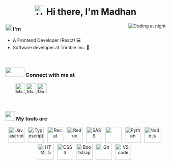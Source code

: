 <h1 align="center">
  <img src="https://media.giphy.com/media/hvRJCLFzcasrR4ia7z/giphy.gif" alt="Hello" height=30 width=30/>
  Hi there, I'm Madhan
</h1>
<img src="https://github.com/madhan9865/madhan9865/blob/main/assets/coding.gif" alt="Coding at night" align="right" />

<!-- About -->
<h3>
  <img src='https://github.com/madhan9865/madhan9865/blob/main/assets/avatar.gif' width=20 height=20 />
  I'm
</h3>
<ul>
  <li>A Frontend Developer (React)&nbsp;💻</li>
  <li>Software developer at Trimble Inc.&nbsp;🏢</li>
  <!-- <li>Currently learning React Native&nbsp;📱</li> -->
  <!-- <li>A Night owl&nbsp;🦉</li> -->
</ul>
&nbsp;

<!-- Contact -->
<h3>
  <img src='https://raw.githubusercontent.com/ShahriarShafin/ShahriarShafin/main/Assets/handshake.gif' width=60 height=30 />
  Connect with me at
</h3>
  &emsp;&emsp;
  <a href="https://stackoverflow.com/users/14869869/madhan-s" target="_blank" >
    <img src="https://www.vectorlogo.zone/logos/stackoverflow/stackoverflow-icon.svg" alt="Madhan's Stackoverflow Profile" height=30 width=30 />
  </a>
  <a href="https://www.linkedin.com/in/s-madhan/" target="_blank" >
    <img src="https://www.vectorlogo.zone/logos/linkedin/linkedin-icon.svg" alt="Madhan's LinkedIn Profile" height=30 width=30 />
  </a>
  <a href="https://github.com/madhan9865/" target="_blank" >
    <img src="https://www.vectorlogo.zone/logos/github/github-icon.svg" alt="Madhan's GitHub Profile" height=30 width=30 />
  </a>
</p>
&nbsp;

<!-- Tools -->
<h3>
  <img src = "https://media2.giphy.com/media/QssGEmpkyEOhBCb7e1/giphy.gif?cid=ecf05e47a0n3gi1bfqntqmob8g9aid1oyj2wr3ds3mg700bl&rid=giphy.gif" width=30 height=30>
  My tools are
</h3>
<p align="center">
  <img src="https://cdn.jsdelivr.net/gh/devicons/devicon/icons/javascript/javascript-original.svg" alt="Javascript" width=50 height=50 />&ensp;
  <img src="https://cdn.jsdelivr.net/gh/devicons/devicon/icons/typescript/typescript-original.svg" alt="Typescript" width=50 height=50 />&ensp;
  <img src="https://cdn.jsdelivr.net/gh/devicons/devicon/icons/react/react-original.svg" alt="Recat" width=50 height=50 />&ensp;
  <img src="https://cdn.jsdelivr.net/gh/devicons/devicon/icons/redux/redux-original.svg" alt="Redux" width=50 height=50 />&ensp;
  <img src="https://cdn.jsdelivr.net/gh/devicons/devicon/icons/sass/sass-original.svg" alt="SASS" width=50 height=50 />&ensp;
  <img src="https://cdn.jsdelivr.net/gh/devicons/devicon/icons/materialui/materialui-original.svg" alt=""MUI width=50 height=50 />&ensp;
  <img src="https://cdn.jsdelivr.net/gh/devicons/devicon/icons/python/python-original.svg" alt="Python" width=50 height=50 />&ensp;
  <img src="https://cdn.jsdelivr.net/gh/devicons/devicon/icons/nodejs/nodejs-original.svg" alt="Node.js" width=50 height=50 />&ensp;
  <img src="https://cdn.jsdelivr.net/gh/devicons/devicon/icons/html5/html5-original.svg" alt="HTML 5" width=50 height=50 />&ensp;
  <img src="https://cdn.jsdelivr.net/gh/devicons/devicon/icons/css3/css3-original.svg" alt="CSS 3" width=50 height=50 />&ensp;
  <img src="https://cdn.jsdelivr.net/gh/devicons/devicon/icons/bootstrap/bootstrap-original.svg" alt="Bootstrap" width=50 height=50 />&ensp;
  <img src="https://cdn.jsdelivr.net/gh/devicons/devicon/icons/git/git-original.svg" alt="Git" width=50 height=50 />&ensp;
  <img src="https://cdn.jsdelivr.net/gh/devicons/devicon/icons/vscode/vscode-original.svg" alt="VS code" width=50 height=50 />&ensp;
<!--   <img src="https://cdn.jsdelivr.net/gh/devicons/devicon/icons/docker/docker-original.svg" alt="Docker" width=50 height=50 />&ensp;
  <img src="https://cdn.jsdelivr.net/gh/devicons/devicon/icons/jest/jest-plain.svg" alt="Jest" width=50 height=50 />&ensp;
  <img src="https://cdn.jsdelivr.net/gh/devicons/devicon/icons/nextjs/nextjs-original.svg" alt="Next.js" width=50 height=50 />&ensp; -->
</p>
&nbsp;

<!-- Stats -->
<!-- <h3>📈&nbsp;Stats</h3>
<img src="https://github-readme-stats.vercel.app/api/wakatime?username=@madhan9865&langs_count=6&layout=compact" alt="Wakatime language stats" align="right" width="55%" /> -->
<!-- <img src="https://img.shields.io/github/followers/madhan-selvaraj?label=github%20followers&logo=github&style=for-the-badge" alt="Github follower count" /> -->
<!-- <img src="https://img.shields.io/stackexchange/stackoverflow/r/14869869?color=orange&label=stackoverflow%20reputation&logo=stackoverflow&style=for-the-badge" alt="Stackoverflow reputaion" /> -->
<!-- <img src="https://img.shields.io/freecodecamp/points/madhan_s?label=freecodecamp%20points&logo=freecodecamp&style=for-the-badge" alt="Freecodecamp points" /> -->
<!-- <img src="https://img.shields.io/badge/dynamic/json?label=Leetcode&query=totalSolved&url=https%3A%2F%2Fleetcode-stats-api.herokuapp.com%2FMadhan_S&style=for-the-badge&logo=leetcode" alt="Leetcode points" /> -->
<!-- <img src="https://komarev.com/ghpvc/?username=madhan9865&style=for-the-badge" alt="Profile views" /> -->
<!-- <img src="https://github-readme-stats.vercel.app/api/top-langs/?username=madhan9865&layout=compact" alt="Top github languages" width="45%" /> -->
&nbsp;

&nbsp;
<!--
<p align="center">
  <img src="https://github-readme-quotes.herokuapp.com/quote?theme=dark&quoteCategory=programming" alt="Quote" />
<p>
-->
